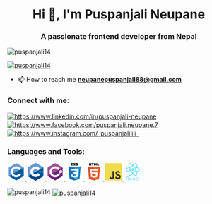 <h1 align="center">Hi 👋, I'm Puspanjali Neupane</h1>
<h3 align="center">A passionate frontend developer from Nepal</h3>

<p align="left"> <img src="https://komarev.com/ghpvc/?username=puspanjali14&label=Profile%20views&color=0e75b6&style=flat" alt="puspanjali14" /> </p>

<p align="left"> <a href="https://github.com/ryo-ma/github-profile-trophy"><img src="https://github-profile-trophy.vercel.app/?username=puspanjali14" alt="puspanjali14" /></a> </p>

- 📫 How to reach me **neupanepuspanjali88@gmail.com**

<h3 align="left">Connect with me:</h3>
<p align="left">
<a href="https://www.linkedin.com/in/puspanjali-neupane" target="blank"><img align="center" src="https://raw.githubusercontent.com/rahuldkjain/github-profile-readme-generator/master/src/images/icons/Social/linked-in-alt.svg" alt="https://www.linkedin.com/in/puspanjali-neupane" height="30" width="40" /></a>
<a href="https://www.facebook.com/puspanjali.neupane.7" target="blank"><img align="center" src="https://raw.githubusercontent.com/rahuldkjain/github-profile-readme-generator/master/src/images/icons/Social/facebook.svg" alt="https://www.facebook.com/puspanjali.neupane.7" height="30" width="40" /></a>
<a href="https://www.instagram.com/_puspanjalilili_" target="blank"><img align="center" src="https://raw.githubusercontent.com/rahuldkjain/github-profile-readme-generator/master/src/images/icons/Social/instagram.svg" alt="https://www.instagram.com/_puspanjalilili_" height="30" width="40" /></a>
</p>

<h3 align="left">Languages and Tools:</h3>
<p align="left"> <a href="https://www.cprogramming.com/" target="_blank" rel="noreferrer"> <img src="https://raw.githubusercontent.com/devicons/devicon/master/icons/c/c-original.svg" alt="c" width="40" height="40"/> </a> <a href="https://www.w3schools.com/cpp/" target="_blank" rel="noreferrer"> <img src="https://raw.githubusercontent.com/devicons/devicon/master/icons/cplusplus/cplusplus-original.svg" alt="cplusplus" width="40" height="40"/> </a> <a href="https://www.w3schools.com/cs/" target="_blank" rel="noreferrer"> <img src="https://raw.githubusercontent.com/devicons/devicon/master/icons/csharp/csharp-original.svg" alt="csharp" width="40" height="40"/> </a> <a href="https://www.w3schools.com/css/" target="_blank" rel="noreferrer"> <img src="https://raw.githubusercontent.com/devicons/devicon/master/icons/css3/css3-original-wordmark.svg" alt="css3" width="40" height="40"/> </a> <a href="https://www.w3.org/html/" target="_blank" rel="noreferrer"> <img src="https://raw.githubusercontent.com/devicons/devicon/master/icons/html5/html5-original-wordmark.svg" alt="html5" width="40" height="40"/> </a> <a href="https://developer.mozilla.org/en-US/docs/Web/JavaScript" target="_blank" rel="noreferrer"> <img src="https://raw.githubusercontent.com/devicons/devicon/master/icons/javascript/javascript-original.svg" alt="javascript" width="40" height="40"/> </a> <a href="https://reactjs.org/" target="_blank" rel="noreferrer"> <img src="https://raw.githubusercontent.com/devicons/devicon/master/icons/react/react-original-wordmark.svg" alt="react" width="40" height="40"/> </a> </p>

<p><img align="left" src="https://github-readme-stats.vercel.app/api/top-langs?username=puspanjali14&show_icons=true&locale=en&layout=compact" alt="puspanjali14" /></p>

<p>&nbsp;<img align="center" src="https://github-readme-stats.vercel.app/api?username=puspanjali14&show_icons=true&locale=en" alt="puspanjali14" /></p>


